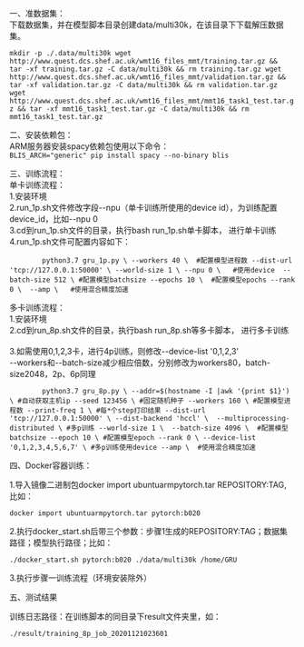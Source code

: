 一、准数据集：<br>
下载数据集，并在模型脚本目录创建data/multi30k，在该目录下下载解压数据集。

`mkdir -p ./.data/multi30k
wget http://www.quest.dcs.shef.ac.uk/wmt16_files_mmt/training.tar.gz &&  tar -xf training.tar.gz -C data/multi30k && rm training.tar.gz
wget http://www.quest.dcs.shef.ac.uk/wmt16_files_mmt/validation.tar.gz && tar -xf validation.tar.gz -C data/multi30k && rm validation.tar.gz
wget http://www.quest.dcs.shef.ac.uk/wmt16_files_mmt/mmt16_task1_test.tar.gz && tar -xf mmt16_task1_test.tar.gz -C data/multi30k && rm mmt16_task1_test.tar.gz
`

二、安装依赖包：<br>
ARM服务器安装spacy依赖包使用以下命令：<br>
`BLIS_ARCH="generic" pip install spacy --no-binary blis`

三、训练流程：<br>
单卡训练流程：<br>
	1.安装环境<br>
	2.run_1p.sh文件修改字段--npu（单卡训练所使用的device id），为训练配置device_id，比如--npu 0<br>
	3.cd到run_1p.sh文件的目录，执行bash run_1p.sh单卡脚本， 进行单卡训练<br>
	4.run_1p.sh文件可配置内容如下：
	
`        python3.7 gru_1p.py \
            --workers 40 \  #配置模型进程数
            --dist-url 'tcp://127.0.0.1:50000' \
            --world-size 1 \
            --npu 0 \   #使用device 
            --batch-size 512 \ #配置模型batchsize
            --epochs 10 \  #配置模型epochs
            --rank 0 \ 
            --amp \   #使用混合精度加速`
                
多卡训练流程：<br>
	1.安装环境<br>
	2.cd到run_8p.sh文件的目录，执行bash run_8p.sh等多卡脚本， 进行多卡训练<br>	
	3.如需使用0,1,2,3卡，进行4p训练，则修改--device-list '0,1,2,3'<br>
	--workers和--batch-size减少相应倍数，分别修改为workers80，batch-size2048，2p、6p同理
	
`        python3.7 gru_8p.py \
            --addr=$(hostname -I |awk '{print $1}') \ #自动获取主机ip
            --seed 123456 \ #固定随机种子
            --workers 160 \ #配置模型进程数
            --print-freq 1 \ #每*个step打印结果
            --dist-url 'tcp://127.0.0.1:50000' \
            --dist-backend 'hccl' \ 
            --multiprocessing-distributed \ #多p训练
            --world-size 1 \ 
            --batch-size 4096 \  #配置模型batchsize
            --epoch 10 \ #配置模型epoch
            --rank 0 \
            --device-list '0,1,2,3,4,5,6,7' \ #多p训练使用device
            --amp \  #使用混合精度加速`
    	
四、Docker容器训练：

1.导入镜像二进制包docker import ubuntuarmpytorch.tar REPOSITORY:TAG, 比如：

    docker import ubuntuarmpytorch.tar pytorch:b020
2.执行docker_start.sh后带三个参数：步骤1生成的REPOSITORY:TAG；数据集路径；模型执行路径；比如：

    ./docker_start.sh pytorch:b020 ./data/multi30k /home/GRU
3.执行步骤一训练流程（环境安装除外）

五、测试结果

训练日志路径：在训练脚本的同目录下result文件夹里，如：

    ./result/training_8p_job_20201121023601